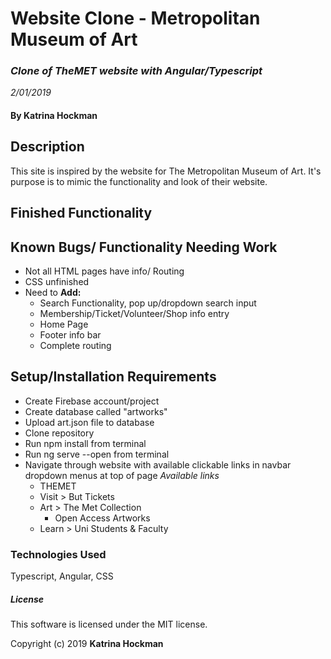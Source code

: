 # **Website Clone** - Metropolitan Museum of Art

### _Clone of TheMET website with Angular/Typescript_
_2/01/2019_


#### By Katrina Hockman

## __Description__
This site is inspired by the website for The Metropolitan Museum of Art. It's purpose is to mimic the functionality and look of their website.

## __Finished Functionality__

## __Known Bugs/ Functionality Needing Work__
* Not all HTML pages have info/ Routing
* CSS unfinished
* Need to **Add:**
  * Search Functionality, pop up/dropdown search input
  * Membership/Ticket/Volunteer/Shop info entry
  * Home Page
  * Footer info bar
  * Complete routing


## __Setup/Installation Requirements__
* Create Firebase account/project
* Create database called "artworks"
* Upload art.json file to database
* Clone repository
* Run npm install from terminal
* Run ng serve --open from terminal
* Navigate through website with available clickable links in navbar dropdown menus at top of page
  *Available links*
  * THEMET
  * Visit > But Tickets
  * Art > The Met Collection
    * Open Access Artworks
  * Learn > Uni Students & Faculty




### __Technologies Used__

Typescript, Angular, CSS

##### License

This software is licensed under the MIT license.

Copyright (c) 2019 **Katrina Hockman**
